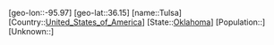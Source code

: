 ﻿---
location: [36.15,-95.97]
type: City
tags:
- geo/City


SpocWebEntityId: 35041
isDeleted: false
confidential: public

---
[geo-lon::-95.97]
[geo-lat::36.15]
[name::Tulsa]
[Country::[United_States_of_America](geo/Continent/North-America/United_States_of_America.md)]
[State::[Oklahoma](geo/Continent/North-America/United_States_of_America/Oklahoma.md)]
[Population::]
[Unknown::]

